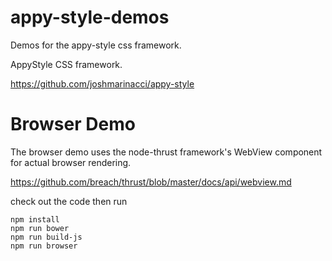 # appy-style-demos
Demos for the appy-style css framework.

AppyStyle CSS framework.

https://github.com/joshmarinacci/appy-style



# Browser Demo

The browser demo uses the node-thrust framework's WebView component for actual browser rendering. 

https://github.com/breach/thrust/blob/master/docs/api/webview.md

check out the code then run

```
npm install
npm run bower
npm run build-js
npm run browser
```

